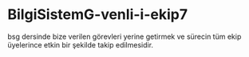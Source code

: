# BilgiSistemG-venli-i-ekip7
bsg dersinde bize verilen görevleri yerine getirmek ve  sürecin tüm ekip üyelerince etkin bir şekilde takip edilmesidir.
